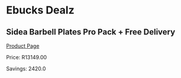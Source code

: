 
# Ebucks Dealz
## Sidea Barbell Plates Pro Pack + Free Delivery
[Product Page](https://www.ebucks.com/web/shop/productSelected.do?prodId=1177401330&catId=1173528667)

Price: R13149.00

Savings: 2420.0


	